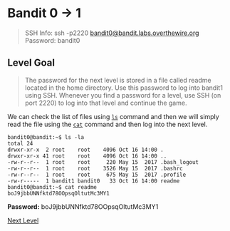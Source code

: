 # Bandit 0 -> 1
> SSH Info: ssh -p2220 bandit0@bandit.labs.overthewire.org  
> Password: bandit0

## Level Goal
>The password for the next level is stored in a file called readme located in the home directory. Use this password to log into bandit1 using SSH. Whenever you find a password for a level, use SSH (on port 2220) to log into that level and continue the game.

We can check the list of files using [`ls`](https://en.wikipedia.org/wiki/Ls) command and then we will simply read the file using the [`cat`](https://en.wikipedia.org/wiki/Cat_(Unix)) command and then log into the next level.

```
bandit0@bandit:~$ ls -la
total 24
drwxr-xr-x  2 root    root    4096 Oct 16 14:00 .
drwxr-xr-x 41 root    root    4096 Oct 16 14:00 ..
-rw-r--r--  1 root    root     220 May 15  2017 .bash_logout
-rw-r--r--  1 root    root    3526 May 15  2017 .bashrc
-rw-r--r--  1 root    root     675 May 15  2017 .profile
-rw-r-----  1 bandit1 bandit0   33 Oct 16 14:00 readme
bandit0@bandit:~$ cat readme
boJ9jbbUNNfktd78OOpsqOltutMc3MY1
```


**Password:** boJ9jbbUNNfktd78OOpsqOltutMc3MY1


[Next Level](../Bandit%201%20--%202/README.md)
